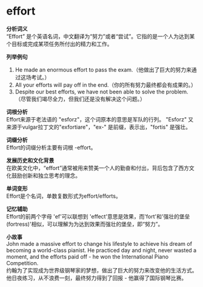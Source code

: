 # effort

**分析词义**  
“Effort” 是个英语名词，中文翻译为“努力”或者“尝试”。它指的是一个人为达到某个目标或完成某项任务所付出的精力和工作。

  

**列举例句**

  

1.  He made an enormous effort to pass the exam.（他做出了巨大的努力来通过这场考试。）
2.  All your efforts will pay off in the end.（你的所有努力最终都会有成果的。）
3.  Despite our best efforts, we have not been able to solve the problem.（尽管我们竭尽全力，但我们还是没有解决这个问题。）

  

**词根分析**  
Effort来源于老法语的 "esforz"，这个词原本的意思是军队的行列。 "Esforz" 又来源于vulgar拉丁文的"exfortiare"，"ex-" 是前缀，表示出，"fortis" 是强壮。

  

**词缀分析**  
Effort的词缀分析主要有词根 -effort。

  

**发展历史和文化背景**  
在欧美文化中，“effort”通常被用来赞美一个人的勤奋和付出，背后包含了西方文化鼓励创新和独立思考的理念。

  

**单词变形**  
Effort是个名词，单数复数形式为effort/efforts。

  

**记忆辅助**  
Effort的前两个字母 'ef'可以联想到 'effect'意思是效果，而'fort'和'强壮的堡垒(fortress)'相似，可以理解为为达到效果而强壮的堡垒，即“努力”。

  

**小故事**  
John made a massive effort to change his lifestyle to achieve his dream of becoming a world-class pianist. He practiced day and night, never wasted a moment, and the efforts paid off - he won the International Piano Competition.  
约翰为了实现成为世界级钢琴家的梦想，做出了巨大的努力来改变他的生活方式。他日夜练习，从不浪费一刻，最终努力得到了回报 - 他赢得了国际钢琴比赛。
